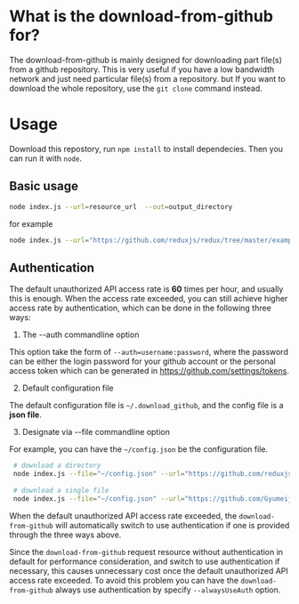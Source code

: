 # What is the download-from-github for?

The download-from-github is mainly designed for downloading part file(s) from a github repository. This is very useful if you 
have a low bandwidth network and just need particular file(s) from a repository. but If you want to download the whole repository, use the `git clone` command instead.

# Usage 

Download this repostory, run `npm install` to install dependecies. Then you can run it with `node`.

## Basic usage

```bash
node index.js --url=resource_url  --out=output_directory
```
for example
```bash
node index.js --url="https://github.com/reduxjs/redux/tree/master/examples/async" --out="~/"
```

## Authentication

The default unauthorized API access rate is **60** times per hour, and usually this is enough. When the access rate exceeded,
you can still achieve higher access rate by authentication, which can be done in the following three ways:

1. The --auth commandline option 

This option take the form of `--auth=username:password`, where the password can be either the login password for your github account or the personal access token which can be generated in https://github.com/settings/tokens.

2. Default configuration file

The default configuration file is `~/.download_github`, and the config file is a **json file**.

3. Designate via --file commandline option

For example, you can have the `~/config.json` be the configuration file.
```bash
 # download a directory
 node index.js --file="~/config.json" --url="https://github.com/reduxjs/redux/tree/master/examples/async" --out="~/" 
 
 # download a single file
 node index.js --file="~/config.json" --url="https://github.com/Gyumeijie/download-from-github/blob/master/index.js" --out="~/" 
```

When the default unauthorized API access rate exceeded, the `download-from-github` will automatically switch to use authentication if one is provided through the three ways above. 

Since the `download-from-github` request resource without authentication in default for performance consideration, and switch to use authentication if necessary, this causes unnecessary cost once the default unauthorized API access rate exceeded. To avoid this problem you can have the `download-from-github` always use authentication by specify `--alwaysUseAuth` option.
